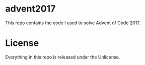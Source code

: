 # advent2017
This repo contains the code I used to solve Advent of Code 2017.

# License
Everything in this repo is released under the Unlicense.